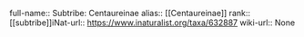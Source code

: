 

full-name:: Subtribe: Centaureinae
alias:: [[Centaureinae]]
rank:: [[subtribe]]iNat-url:: https://www.inaturalist.org/taxa/632887
wiki-url:: None